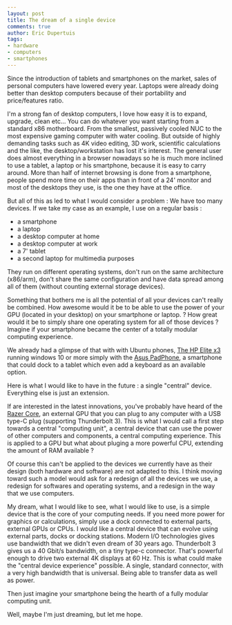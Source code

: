 ```yaml
---
layout: post
title: The dream of a single device
comments: true
author: Eric Dupertuis
tags:
- hardware
- computers
- smartphones
---
```


Since the introduction of tablets and smartphones on the market, sales of personal computers have lowered every year. Laptops were already doing better than desktop computers because of their portability and price/features ratio.

I'm a strong fan of desktop computers, I love how easy it is to expand, upgrade, clean etc... You can do whatever you want starting from a standard x86 motherboard. From the smallest, passively cooled NUC to the most expensive gaming computer with water cooling. But outside of highly demanding tasks such as 4K video editing, 3D work, scientific calculations and the like, the desktop/workstation has lost it's interest. The general user does almost everything in a browser nowadays so he is much more inclined to use a tablet, a laptop or his smartphone, because it is easy to carry around. More than half of internet browsing is done from a smartphone, people spend more time on their apps than in front of a 24' monitor and most of the desktops they use, is the one they have at the office.

But all of this as led to what I would consider a problem : We have too many devices. If we take my case as an example, I use on a regular basis :

- a smartphone
- a laptop
- a desktop computer at home
- a desktop computer at work
- a 7' tablet
- a second laptop for multimedia purposes

They run on different operating systems, don't run on the same architecture (x86/arm), don't share the same configuration and have data spread among all of them (without counting external storage devices).

Something that bothers me is all the potential of all your devices can't really be combined. How awesome would it be to be able to use the power of your GPU (located in your desktop) on your smartphone or laptop. ? How great would it be to simply share one operating system for all of those devices ? Imagine if your smartphone became the center of a totally modular computing experience.

We already had a glimpse of that with with Ubuntu phones, [The HP Elite x3](http://www.theverge.com/2016/2/21/11068496/hp-elite-x3-announced-specs-windows-10-mwc-2016) running windows 10 or more simply with the [Asus PadPhone](http://www.anandtech.com/show/6797/hands-on-with-the-asus-fonepad-and-asus-padfone-infinity), a smartphone that could dock to a tablet which even add a keyboard as an available option.

Here is what I would like to have in the future : a single "central" device. Everything else is just an extension.

If are interested in the latest innovations, you've probably have heard of the [Razer Core](http://www.ultrabookreview.com/10761-razer-core-review/), an external GPU that you can plug to any computer with a USB type-C plug (supporting Thunderbolt 3). This is what I would call a first step towards a central "computing unit", a central device that can use the power of other computers and components, a central computing experience. This is applied to a GPU but what about pluging a more powerful CPU, extending the amount of RAM available ?

Of course this can't be applied to the devices we currently have as their design (both hardware and software) are not adapted to this. I think moving toward such a model would ask for a redesign of all the devices we use, a redesign for softwares and operating systems, and a redesign in the way that we use computers.

My dream, what I would like to see, what I would like to use, is a simple device that is the core of your computing needs. If you need more power for graphics or calculations, simply use a dock connected to external parts, external GPUs or CPUs. I would like a central device that can evolve using external parts, docks or docking stations. Modern I/O technologies gives use bandwidth that we didn't even dream of 30 years ago. Thunderbolt 3 gives us a 40 Gbit/s bandwidth, on a tiny type-c connector. That's powerful enough to drive two external 4K displays at 60 Hz. This is what could make the "central device experience" possible. A single, standard connector, with a very high bandwidth that is universal. Being able to transfer data as well as power.

Then just imagine your smartphone being the hearth of a fully modular computing unit.

Well, maybe I'm just dreaming, but let me hope.
